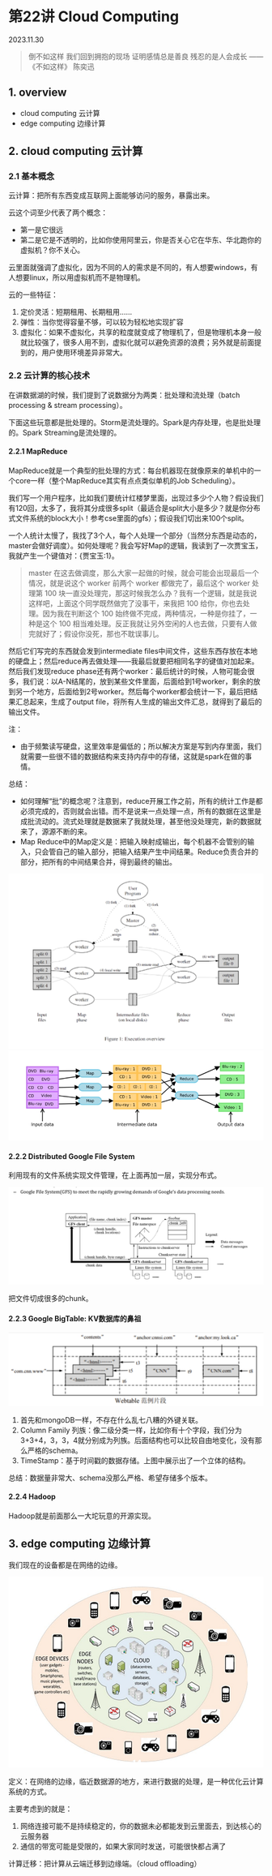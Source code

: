 # 第22讲 Cloud Computing

2023.11.30

> 倒不如这样
> 我们回到拥抱的现场
> 证明感情总是善良
> 残忍的是人会成长
> ——《不如这样》 陈奕迅

## 1. overview

- cloud computing 云计算
- edge computing 边缘计算

## 2. cloud computing 云计算

### 2.1 基本概念

云计算：把所有东西变成互联网上面能够访问的服务，暴露出来。

云这个词至少代表了两个概念：
- 第一是它很远
- 第二是它是不透明的，比如你使用阿里云，你是否关心它在华东、华北跑你的虚拟机？你不关心。

云里面就强调了虚拟化，因为不同的人的需求是不同的，有人想要windows，有人想要linux，所以用虚拟机而不是物理机。

云的一些特征：
1. 定价灵活：短期租用、长期租用……
2. 弹性：当你觉得容量不够，可以较为轻松地实现扩容
3. 虚拟化：如果不虚拟化，共享的粒度就变成了物理机了，但是物理机本身一般就比较强了，很多人用不到，虚拟化就可以避免资源的浪费；另外就是前面提到的，用户使用环境差异非常大。

### 2.2 云计算的核心技术

在讲数据湖的时候，我们提到了说数据分为两类：批处理和流处理（batch processing & stream processing）。

下面这些玩意都是批处理的。Storm是流处理的。Spark是内存处理，也是批处理的。Spark Streaming是流处理的。

#### 2.2.1 MapReduce

MapReduce就是一个典型的批处理的方式：每台机器现在就像原来的单机中的一个core一样（整个MapReduce其实有点点类似单机的Job Scheduling）。

我们写一个用户程序，比如我们要统计红楼梦里面，出现过多少个人物？假设我们有120回，太多了，我将其分成很多split（最适合是split大小是多少？就是你分布式文件系统的block大小！参考cse里面的gfs）；假设我们切出来100个split。

一个人统计太慢了，我找了3个人，每个人处理一个部分（当然分东西是动态的，master会做好调度）。如何处理呢？我会写好Map的逻辑，我读到了一次贾宝玉，我就产生一个键值对：{贾宝玉:1}。

> master 在这去做调度，那么大家一起做的时候，就会可能会出现最后一个情况，就是说这个 worker 前两个 worker 都做完了，最后这个 worker 处理第 100 块一直没处理完，那这时候我怎么办？我有一个逻辑，就是我说这样吧，上面这个同学既然做完了没事干，来我把 100 给你，你也去处理。因为我在判断这个 100 始终做不完成，两种情况，一种是你挂了，一种是这个 100 相当难处理。反正我就让另外空闲的人也去做，只要有人做完就好了；假设你没死，那也不耽误事儿。

然后它们写完的东西就会发到intermediate files中间文件，这些东西存放在本地的硬盘上；然后reduce再去做处理——我最后就要把相同名字的键值对加起来。然后我们发现reduce phase还有两个worker：最后统计的时候，人物可能会很多，我们说：以A-N结尾的，放到某些文件里面，后面给到1号worker，剩余的放到另一个地方，后面给到2号worker。然后每个worker都会统计一下，最后把结果汇总起来，生成了output file，将所有人生成的输出文件汇总，就得到了最后的输出文件。

注：
- 由于频繁读写硬盘，这里效率是偏低的；所以解决方案是写到内存里面，我们就需要一些很不错的数据结构来支持内存中的存储，这就是spark在做的事情。


总结：
- 如何理解“批”的概念呢？注意到，reduce开展工作之前，所有的统计工作是都必须完成的，否则就会出错。而不是说来一点处理一点，所有的数据在这里是成批流动的。流式处理就是数据来了我就处理，甚至他没处理完，新的数据就来了，源源不断的来。
- Map Reduce中的Map定义是：把输入映射成输出，每个机器不会管别的输入，只会管自己的输入部分，把输入结果产生中间结果。Reduce负责合并的部分，把所有的中间结果合并，得到最终的输出。

![](./res/mapreduce.png)
![](./res/mapreduce2.png)

#### 2.2.2 Distributed Google File System

利用现有的文件系统实现文件管理，在上面再加一层，实现分布式。

![](./res/gfs.png)

把文件切成很多的chunk。

#### 2.2.3 Google BigTable: KV数据库的鼻祖

![](./res/bigtable.png)

1. 首先和mongoDB一样，不存在什么乱七八糟的外键关联。
2. Column Family 列族：像二级分类一样，比如你有十个字段，我们分为3+3+4，3，3，4就分别成为列族。后面结构也可以比较自由地变化，没有那么严格的schema。
3. TimeStamp：基于时间戳的数据存储。上图中展示出了一个立体的结构。

总结：数据量非常大、schema没那么严格、希望存储多个版本。

#### 2.2.4 Hadoop

Hadoop就是前面那么一大坨玩意的开源实现。

## 3. edge computing 边缘计算

我们现在的设备都是在网络的边缘。

![](./res/edge.png)

定义：在网络的边缘，临近数据源的地方，来进行数据的处理，是一种优化云计算系统的方式。

主要考虑到的就是：
1. 网络连接可能不是持续稳定的，你的数据未必都能发到云里面去，到达核心的云服务器
2. 通信的带宽可能是受限的，如果大家同时发送，可能很快都占满了

计算迁移：把计算从云端迁移到边缘端。（cloud offloading）